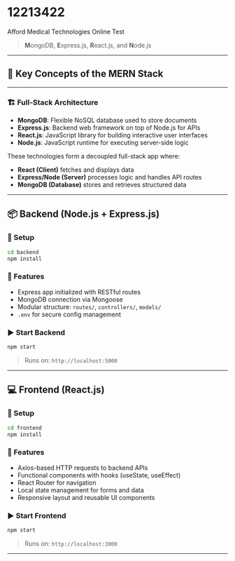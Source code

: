 # 12213422
Afford Medical Technologies Online Test


> **M**ongoDB, **E**xpress.js, **R**eact.js, and **N**ode.js


---

## 🚀 Key Concepts of the MERN Stack

---

### 🏗️ Full-Stack Architecture

* **MongoDB**: Flexible NoSQL database used to store documents
* **Express.js**: Backend web framework on top of Node.js for APIs
* **React.js**: JavaScript library for building interactive user interfaces
* **Node.js**: JavaScript runtime for executing server-side logic

These technologies form a decoupled full-stack app where:

* **React (Client)** fetches and displays data
* **Express/Node (Server)** processes logic and handles API routes
* **MongoDB (Database)** stores and retrieves structured data

---

## 📦 Backend (Node.js + Express.js)

### 🔧 Setup

```bash
cd backend
npm install
```

### 🔹 Features

* Express app initialized with RESTful routes
* MongoDB connection via Mongoose
* Modular structure: `routes/`, `controllers/`, `models/`
* `.env` for secure config management

### ▶️ Start Backend

```bash
npm start
```

> Runs on: `http://localhost:5000`

---

## 💻 Frontend (React.js)

### 🔧 Setup

```bash
cd frontend
npm install
```

### 🔹 Features

* Axios-based HTTP requests to backend APIs
* Functional components with hooks (useState, useEffect)
* React Router for navigation
* Local state management for forms and data
* Responsive layout and reusable UI components

### ▶️ Start Frontend

```bash
npm start
```

> Runs on: `http://localhost:3000`

---

